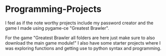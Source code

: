 # Programming-Projects
I feel as if the note worthy projects include my password creator and the game I made using pygame-ce "Greatest Brawler".

For the game "Greatest Brawler all folders are here just make sure to also download the main game module!"
I also have some starter projects where I was exploring functions and getting use to python syntax and programming.
